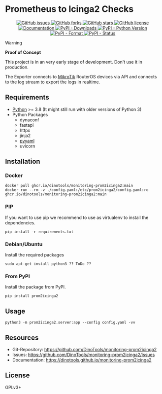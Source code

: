 Prometheus to Icinga2 Checks
============================

<p align="center">
  <a href="https://github.com/dinotools/monitoring-prom2icinga2/issues">
    <img alt="GitHub issues" src="https://img.shields.io/github/issues/dinotools/monitoring-prom2icinga2">
  </a>
  <a href="https://github.com/dinotools/monitoring-prom2icinga2/network">
    <img alt="GitHub forks" src="https://img.shields.io/github/forks/dinotools/monitoring-prom2icinga2">
  </a>
  <a href="https://github.com/dinotools/monitoring-prom2icinga2/stargazers">
    <img alt="GitHub stars" src="https://img.shields.io/github/stars/dinotools/monitoring-prom2icinga2">
  </a>
  <a href="https://github.com/DinoTools/monitoring-prom2icinga2/blob/main/LICENSE.md">
    <img alt="GitHub license" src="https://img.shields.io/github/license/dinotools/monitoring-prom2icinga2">
  </a>
  <a href="https://dinotools.github.io/monitoring-prom2icinga2">
    <img alt="Documentation" src="https://github.com/DinoTools/monitoring-prom2icinga2/actions/workflows/docs.yml/badge.svg">
  </a>
  <a href="https://pypi.org/project/prom2icinga2/">
    <img alt="PyPI - Downloads" src="https://img.shields.io/pypi/dm/prom2icinga2">
  </a>
  <a href="https://pypi.org/project/prom2icinga2/">
    <img alt="PyPI - Python Version" src="https://img.shields.io/pypi/pyversions/prom2icinga2">
  </a>
  <a href="https://pypi.org/project/prom2icinga2/">
    <img alt="PyPI - Format" src="https://img.shields.io/pypi/format/prom2icinga2">
  </a>
  <a href="https://pypi.org/project/prom2icinga2/">
    <img alt="PyPI - Status" src="https://img.shields.io/pypi/status/prom2icinga2">
  </a>
</p>

> [!WARNING]
> **Proof of Concept**
>
> This project is in an very early stage of development. Don't use it in production.

The Exporter connects to [MikroTik](https://mikrotik.com/) RouterOS devices via API and connects to the log stream to export the logs in realtime.

Requirements
------------

- [Python](https://www.python.org/) >= 3.8 (It might still run with older versions of Python 3)
- Python Packages
    - dynaconf
    - fastapi
    - httpx
    - jinja2
    - [pyyaml](https://pypi.org/project/PyYAML/)
    - uvicorn

Installation
------------

### Docker

```
docker pull ghcr.io/dinotools/monitoring-prom2icinga2:main
docker run --rm -v ./config.yaml:/etc/prom2icinga2/config.yaml:ro ghcr.io/dinotools/monitoring-prom2icinga2:main
```

### PIP

If you want to use pip we recommend to use as virtualenv to install the dependencies.

```shell
pip install -r requirements.txt
```

### Debian/Ubuntu

Install the required packages

```shell
sudo apt-get install python3 ?? ToDo ??
```

### From PyPI

Install the package from PyPI.

```shell
pip install prom2icinga2
```

Usage
-----

```
python3 -m prom2icinga2.server:app --config config.yaml -vv
```

Resources
---------

- Git-Repository: https://github.com/DinoTools/monitoring-prom2icinga2
- Issues: https://github.com/DinoTools/monitoring-prom2icinga2/issues
- Documentation: https://dinotools.github.io/monitoring-prom2icinga2

License
-------

GPLv3+
